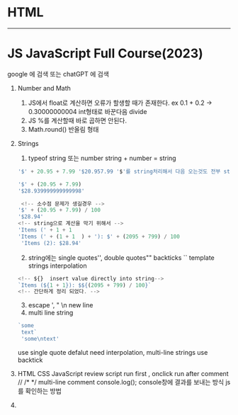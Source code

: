 # HTML 
----------------
# JS JavaScript Full Course(2023)
google 에 검색 또는 chatGPT 에 검색
1. Number and Math
   1. JS에서 float로 계산하면 오류가 할생할 때가 존재한다.  ex 0.1 + 0.2 -> 0.30000000004 int형태로 바꾼다음 divide
   2. JS %를 계산할때 바로 곱하면 안된다. 
   3. Math.round() 반올림 형태

2. Strings
   1. typeof string 또는 number  string + number = string  
   ```js
   '$' + 20.95 + 7.99 '$20.957.99 '$'를 string처리해서 다음 오는것도 전부 string으로 처리한다.

   '$' + (20.95 + 7.99)
   '$28.939999999999998'

    <!-- 소수점 문제가 생길경우 -->
   '$' + (20.95 + 7.99) / 100
   '$28.94'  
   <!-- string으로 계산을 막기 위해서 -->
   'Items (' + 1 + 1  
   'Items (' + (1 + 1  ) + '): $' + (2095 + 799) / 100
    'Items (2): $28.94'
   ```
   2. string에는 single quotes'', double quotes"" backticks `` template strings interpolation
    ```js
    <!-- ${}  insert value directly into string-->
    `Items (${1 + 1}): $${(2095 + 799) / 100}`
    <!-- 간단하게 정리 되었다. -->
    ```
   3. escape \', \" \n new line
   4. multi line string
   ```js
   `some
    text`
    'some\ntext'
    ```
    use single quote defalut need interpolation, multi-line strings use backtick 
3. HTML CSS JavaScript review script run first , onclick run after comment // /* */ multi-line comment console.log(); console창에 결과를 보내는 방식 js를 확인하는 방법 
4. 
